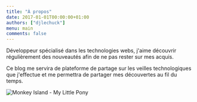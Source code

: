```yaml
---
title: "À propos"
date: 2017-01-01T00:00:00+01:00
authors: ["djlechuck"]
menu: main
comments: false
---
```


Développeur spécialisé dans les technologies webs, j'aime découvrir
régulièrement des nouveautés afin de ne pas rester sur mes acquis.

Ce blog me servira de plateforme de partage sur les veilles technologiques que
j'effectue et me permettra de partager mes découvertes au fil du temps.

![Monkey Island - My Little Pony](/images/mi-mlp.png)
